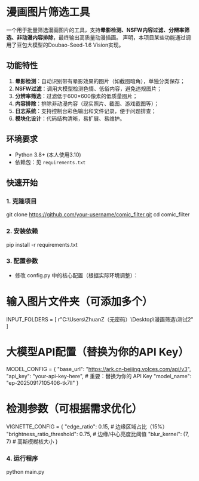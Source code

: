 # 漫画图片筛选工具

一个用于批量筛选漫画图片的工具，支持**晕影检测、NSFW内容过滤、分辨率筛选、非动漫内容排除**，最终输出高质量动漫插画。
声明，本项目某些功能通过调用了豆包大模型的Doubao-Seed-1.6 Vision实现。

## 功能特性
1. **晕影检测**：自动识别带有晕影效果的图片（如截图暗角），单独分类保存；
2. **NSFW过滤**：调用大模型检测色情、低俗内容，避免违规图片；
3. **分辨率筛选**：过滤低于600×600像素的低质量图片；
4. **内容排除**：排除非动漫内容（现实照片、截图、游戏截图等）；
5. **日志系统**：支持控制台彩色输出和文件记录，便于问题排查；
6. **模块化设计**：代码结构清晰，易扩展、易维护。


## 环境要求
- Python 3.8+ (本人使用3.10)
- 依赖包：见 `requirements.txt`


## 快速开始

### 1. 克隆项目
git clone https://github.com/your-username/comic_filter.git
cd comic_filter


### 2. 安装依赖 
pip install -r requirements.txt

### 3. 配置参数 
- 修改 config.py 中的核心配置（根据实际环境调整）：

# 输入图片文件夹（可添加多个）
INPUT_FOLDERS = [
    r"C:\Users\ZhuanZ（无密码）\Desktop\漫画筛选\测试2"
]

# 大模型API配置（替换为你的API Key）
MODEL_CONFIG = {
    "base_url": "https://ark.cn-beijing.volces.com/api/v3",
    "api_key": "your-api-key-here",  # 重要：替换为你的 API Key
    "model_name": "ep-20250917105406-tk7ll"
}

# 检测参数（可根据需求优化）
VIGNETTE_CONFIG = {
    "edge_ratio": 0.15,               # 边缘区域占比（15%）
    "brightness_ratio_threshold": 0.75,  # 边缘/中心亮度比阈值
    "blur_kernel": (7, 7)             # 高斯模糊核大小
}

### 4. 运行程序
python main.py


